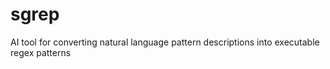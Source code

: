 # sgrep
AI tool for converting natural language pattern descriptions into executable regex patterns

